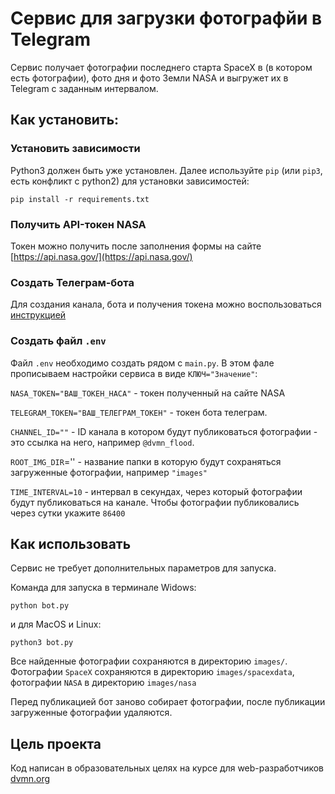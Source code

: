 # Сервис для загрузки фотографйи в Telegram

Сервис получает фотографии последнего старта SpaceX в (в котором есть фотографии), фото дня и фото Земли NASA и выгружет их в Telegram с заданным интервалом.

## Как установить:

### Установить зависимости

 Python3 должен быть уже установлен. Далее используйте `pip` (или `pip3`, есть конфликт с python2) для установки зависимостей:

```
pip install -r requirements.txt
```

### Получить API-токен NASA

Токен можно получить после заполнения формы на сайте [https://api.nasa.gov/](https://api.nasa.gov/)

### Создать Телеграм-бота
Для создания канала, бота и получения токена можно воспользоваться [инструкцией](https://smmplanner.com/blog/otlozhennyj-posting-v-telegram/)


### Создать файл `.env`

Файл `.env` необходимо создать рядом с `main.py`. В этом фале прописываем настройки сервиса в виде `КЛЮЧ="Значение"`:

`NASA_TOKEN="ВАШ_ТОКЕН_НАСА"` - токен полученный на сайте NASA

`TELEGRAM_TOKEN="ВАШ_ТЕЛЕГРАМ_ТОКЕН"` - токен бота телеграм.

`CHANNEL_ID=""` - ID канала в котором будут публиковаться фотографии - это ссылка на него, например `@dvmn_flood`.

`ROOT_IMG_DIR`='' - название папки в которую будут сохраняться загруженные фотографии, например `"images"`

`TIME_INTERVAL=10` - интервал в секундах, через который фотографии будут публиковаться на канале. Чтобы фотографии публиковались через сутки укажите `86400`

## Как использовать

Сервис не требует дополнительных параметров для запуска.

Команда для запуска в терминале Widows:

```
python bot.py
```

и для MacOS и Linux:

```
python3 bot.py
```

Все найденные фотографии сохраняются в директорию `images/`. Фотографии `SpaceX` сохраняются в директорию `images/spacexdata`, фотографии `NASA` в директорию `images/nasa`

Перед публикацией бот заново собирает фотографии, после публикации загруженные фотографии удаляются.


## Цель проекта

Код написан в образовательных целях на курсе для web-разработчиков [dvmn.org](https://dvmn.org/)